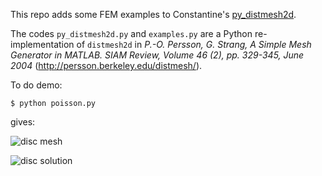 This repo adds some FEM examples to Constantine's [py_distmesh2d](https://github.com/ckhroulev/py_distmesh2d).

The codes `py_distmesh2d.py` and `examples.py` are a Python re-implementation of `distmesh2d` in *P.-O. Persson, G. Strang, A Simple Mesh Generator in MATLAB. SIAM Review, Volume 46 (2), pp. 329-345, June 2004* (http://persson.berkeley.edu/distmesh/).

To do demo:

    $ python poisson.py

gives:

![disc mesh](https://github.com/bueler/py_fem_distmesh2d/raw/master/ex_disc_mesh.png)

![disc solution](https://github.com/bueler/py_fem_distmesh2d/raw/master/ex_disc_soln.png)
